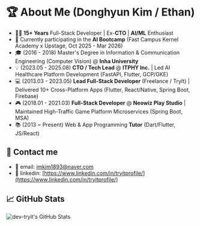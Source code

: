 # 🏆 About Me (Donghyun Kim / Ethan)

- 👨‍💻 **15+ Years** Full-Stack Developer | Ex-**CTO** | **AI/ML** Enthusiast
- 🚀 Currently participating in the **AI Bootcamp** (Fast Campus Kernel Academy x Upstage, Oct 2025 - Mar 2026)
- 🎓 (2016 - 2018) Master's Degree in Information & Communication Engineering (Computer Vision) @ **Inha University**
- 💡 (2023.05 - 2025.08) **CTO / Tech Lead** @ **ITPHY Inc.** | Led AI Healthcare Platform Development (FastAPI, Flutter, GCP/GKE)
- 💻 (2013.03 - 2023.05) **Lead Full-Stack Developer** (Freelance / TryIt) | Delivered 10+ Cross-Platform Apps (Flutter, React/Native, Spring Boot, Firebase)
- 🎮 (2018.01 - 2021.03) **Full-Stack Developer** @ **Neowiz Play Studio** | Maintained High-Traffic Game Platform Microservices (Spring Boot, MSA)
- 📚 (2013 ~ Present) Web & App Programming **Tutor** (Dart/Flutter, JS/React)

## 💌 Contact me

- 📧 email: imkim1893@naver.com
- 🚀 linkedin: [https://www.linkedin.com/in/tryitprofile/](https://www.linkedin.com/in/tryitprofile/)

## 📈 GitHub Stats

![dev-tryit's GitHub Stats](https://github-readme-stats.vercel.app/api?username=dev-tryit&show_icons=true&count_private=true)
